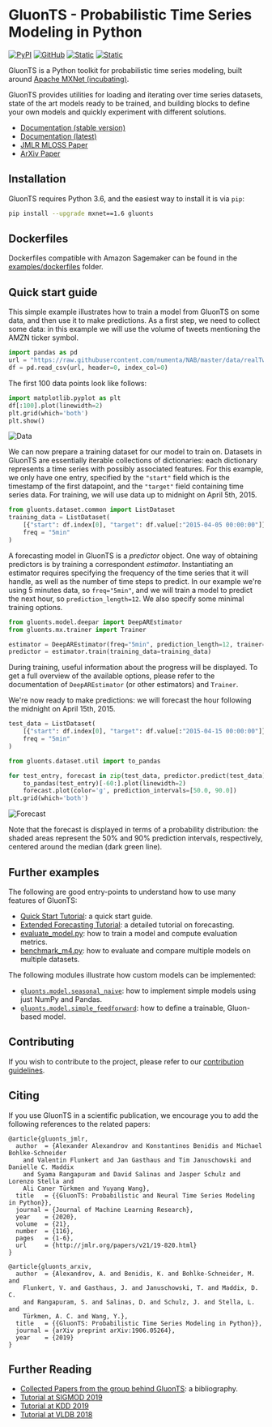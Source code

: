 # GluonTS - Probabilistic Time Series Modeling in Python

[![PyPI](https://img.shields.io/pypi/v/gluonts.svg?style=flat-square)](https://pypi.org/project/gluonts/)
[![GitHub](https://img.shields.io/github/license/awslabs/gluon-ts.svg?style=flat-square)](./LICENSE)
[![Static](https://img.shields.io/static/v1?label=docs&message=stable&color=blue&style=flat-square)][stable docs url]
[![Static](https://img.shields.io/static/v1?label=docs&message=latest&color=blue&style=flat-square)][latest docs url]

GluonTS is a Python toolkit for probabilistic time series modeling,
built around [Apache MXNet (incubating)](https://mxnet.incubator.apache.org/).

GluonTS provides utilities for loading and iterating over time series datasets,
state of the art models ready to be trained, and building blocks to define
your own models and quickly experiment with different solutions.

* [Documentation (stable version)][stable docs url]
* [Documentation (latest)][latest docs url]
* [JMLR MLOSS Paper](http://www.jmlr.org/papers/v21/19-820.html)
* [ArXiv Paper](https://arxiv.org/abs/1906.05264)

[stable docs url]: https://gluon-ts.mxnet.io/
[latest docs url]: https://gluon-ts.s3-accelerate.dualstack.amazonaws.com/master/index.html

## Installation

GluonTS requires Python 3.6, and the easiest
way to install it is via `pip`:

```bash
pip install --upgrade mxnet==1.6 gluonts
```

## Dockerfiles

Dockerfiles compatible with Amazon Sagemaker can be found in the [examples/dockerfiles](https://github.com/awslabs/gluon-ts/tree/master/examples/dockerfiles) folder.

## Quick start guide

This simple example illustrates how to train a model from GluonTS on some data,
and then use it to make predictions. As a first step, we need to collect
some data: in this example we will use the volume of tweets mentioning the
AMZN ticker symbol.

```python
import pandas as pd
url = "https://raw.githubusercontent.com/numenta/NAB/master/data/realTweets/Twitter_volume_AMZN.csv"
df = pd.read_csv(url, header=0, index_col=0)
```

The first 100 data points look like follows:

```python
import matplotlib.pyplot as plt
df[:100].plot(linewidth=2)
plt.grid(which='both')
plt.show()
```

![Data](https://github.com/awslabs/gluon-ts/raw/master/docs/figures/Tweets_AMZN_data.png)

We can now prepare a training dataset for our model to train on.
Datasets in GluonTS are essentially iterable collections of
dictionaries: each dictionary represents a time series
with possibly associated features. For this example, we only have one
entry, specified by the `"start"` field which is the timestamp of the
first datapoint, and the `"target"` field containing time series data.
For training, we will use data up to midnight on April 5th, 2015.

```python
from gluonts.dataset.common import ListDataset
training_data = ListDataset(
    [{"start": df.index[0], "target": df.value[:"2015-04-05 00:00:00"]}],
    freq = "5min"
)
```

A forecasting model in GluonTS is a *predictor* object. One way of obtaining
predictors is by training a correspondent *estimator*. Instantiating an
estimator requires specifying the frequency of the time series that it will
handle, as well as the number of time steps to predict. In our example
we're using 5 minutes data, so `freq="5min"`,
and we will train a model to predict the next hour, so `prediction_length=12`.
We also specify some minimal training options.

```python
from gluonts.model.deepar import DeepAREstimator
from gluonts.mx.trainer import Trainer

estimator = DeepAREstimator(freq="5min", prediction_length=12, trainer=Trainer(epochs=10))
predictor = estimator.train(training_data=training_data)
```

During training, useful information about the progress will be displayed.
To get a full overview of the available options, please refer to the
documentation of `DeepAREstimator` (or other estimators) and `Trainer`.

We're now ready to make predictions: we will forecast the hour following
the midnight on April 15th, 2015.

```python
test_data = ListDataset(
    [{"start": df.index[0], "target": df.value[:"2015-04-15 00:00:00"]}],
    freq = "5min"
)

from gluonts.dataset.util import to_pandas

for test_entry, forecast in zip(test_data, predictor.predict(test_data)):
    to_pandas(test_entry)[-60:].plot(linewidth=2)
    forecast.plot(color='g', prediction_intervals=[50.0, 90.0])
plt.grid(which='both')
```

![Forecast](https://github.com/awslabs/gluon-ts/raw/master/docs/figures/Tweets_AMZN_forecast.png)

Note that the forecast is displayed in terms of a probability distribution:
the shaded areas represent the 50% and 90% prediction intervals, respectively,
centered around the median (dark green line).

## Further examples

The following are good entry-points to understand how to use
many features of GluonTS:

* [Quick Start Tutorial](https://github.com/awslabs/gluon-ts/tree/master/docs/examples/basic_forecasting_tutorial/tutorial.md): a quick start guide.
* [Extended Forecasting Tutorial](https://github.com/awslabs/gluon-ts/tree/master/docs/examples/extended_forecasting_tutorial/extended_tutorial.md): a detailed tutorial on forecasting.
* [evaluate_model.py](https://github.com/awslabs/gluon-ts/tree/master/examples/evaluate_model.py): how to train a model and compute evaluation metrics.
* [benchmark_m4.py](https://github.com/awslabs/gluon-ts/tree/master/examples/benchmark_m4.py): how to evaluate and compare multiple models on multiple datasets.

The following modules illustrate how custom models can be implemented:

* [`gluonts.model.seasonal_naive`](https://github.com/awslabs/gluon-ts/tree/master/src/gluonts/model/seasonal_naive): how to implement simple models using just NumPy and Pandas.
* [`gluonts.model.simple_feedforward`](https://github.com/awslabs/gluon-ts/tree/master/src/gluonts/model/simple_feedforward): how to define a trainable, Gluon-based model.

## Contributing

If you wish to contribute to the project, please refer to our
[contribution guidelines](https://github.com/awslabs/gluon-ts/tree/master/CONTRIBUTING.md).

## Citing

If you use GluonTS in a scientific publication, we encourage you to add
the following references to the related papers:

```
@article{gluonts_jmlr,
  author  = {Alexander Alexandrov and Konstantinos Benidis and Michael Bohlke-Schneider
    and Valentin Flunkert and Jan Gasthaus and Tim Januschowski and Danielle C. Maddix
    and Syama Rangapuram and David Salinas and Jasper Schulz and Lorenzo Stella and
    Ali Caner Türkmen and Yuyang Wang},
  title   = {{GluonTS: Probabilistic and Neural Time Series Modeling in Python}},
  journal = {Journal of Machine Learning Research},
  year    = {2020},
  volume  = {21},
  number  = {116},
  pages   = {1-6},
  url     = {http://jmlr.org/papers/v21/19-820.html}
}
```

```
@article{gluonts_arxiv,
  author  = {Alexandrov, A. and Benidis, K. and Bohlke-Schneider, M. and
    Flunkert, V. and Gasthaus, J. and Januschowski, T. and Maddix, D. C.
    and Rangapuram, S. and Salinas, D. and Schulz, J. and Stella, L. and
    Türkmen, A. C. and Wang, Y.},
  title   = {{GluonTS: Probabilistic Time Series Modeling in Python}},
  journal = {arXiv preprint arXiv:1906.05264},
  year    = {2019}
}
```

## Further Reading 

* [Collected Papers from the group behind GluonTS](https://github.com/awslabs/gluon-ts/tree/master/REFERENCES.md): a bibliography.
* [Tutorial at SIGMOD 2019](https://lovvge.github.io/Forecasting-Tutorials/SIGMOD-2019/)
* [Tutorial at KDD 2019](https://lovvge.github.io/Forecasting-Tutorial-KDD-2019/)
* [Tutorial at VLDB 2018](https://lovvge.github.io/Forecasting-Tutorial-VLDB-2018/)
